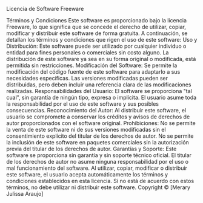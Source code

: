 Licencia de Software Freeware

Términos y Condiciones
Este software es proporcionado bajo la licencia Freeware, lo que significa que se concede el derecho de utilizar, copiar, modificar y distribuir este software de forma gratuita. A continuación, se detallan los términos y condiciones que rigen el uso de este software:
Uso y Distribución:
Este software puede ser utilizado por cualquier individuo o entidad para fines personales o comerciales sin costo alguno.
La distribución de este software ya sea en su forma original o modificada, está permitida sin restricciones.
Modificación del Software:
Se permite la modificación del código fuente de este software para adaptarlo a sus necesidades específicas.
Las versiones modificadas pueden ser distribuidas, pero deben incluir una referencia clara de las modificaciones realizadas.
Responsabilidades del Usuario:
El software se proporciona "tal cual", sin garantía de ningún tipo, expresa o implícita.
El usuario asume toda la responsabilidad por el uso de este software y sus posibles consecuencias.
Reconocimiento del Autor:
Al distribuir este software, el usuario se compromete a conservar los créditos y avisos de derechos de autor proporcionados con el software original.
Prohibiciones:
No se permite la venta de este software ni de sus versiones modificadas sin el consentimiento explícito del titular de los derechos de autor.
No se permite la inclusión de este software en paquetes comerciales sin la autorización previa del titular de los derechos de autor.
Garantías y Soporte:
Este software se proporciona sin garantía y sin soporte técnico oficial. El titular de los derechos de autor no asume ninguna responsabilidad por el uso o mal funcionamiento del software.
Al utilizar, copiar, modificar o distribuir este software, el usuario acepta automáticamente los términos y condiciones establecidos en esta licencia. Si no está de acuerdo con estos términos, no debe utilizar ni distribuir este software.
Copyright © [Merary Julissa Araujo]

